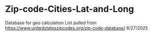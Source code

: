 # Zip-code-Cities-Lat-and-Long
Database for geo calculation
List pulled from https://www.unitedstateszipcodes.org/zip-code-database/ 6/27/2025
